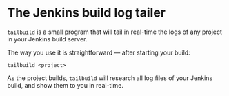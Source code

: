 The Jenkins build log tailer
============================

`tailbuild` is a small program that will tail in real-time the logs
of any project in your Jenkins build server.

The way you use it is straightforward — after starting your build:

```
tailbuild <project>
````

As the project builds, `tailbuild` will research all log files
of your Jenkins build, and show them to you in real-time.
